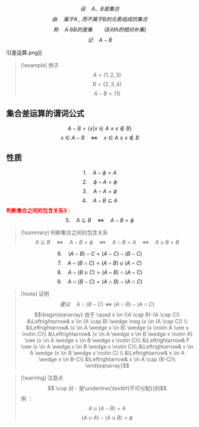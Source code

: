 $$设\quad A 、B是集合$$
$$\tag{差运算的定义}由\quad 属于A \ , \ 而不属于B的元素组成的集合$$
$$称 \quad A与B的差集\qquad(B对A的相对补集)$$
$$\tag{差运算的记号}记\quad A-B$$

![[差运算.png]]

> [!example] 例子
> $$A=\{1,2,3\}$$
> $$B=\{2,3,4\}$$
> $$A-B=\{1\}$$

## 集合差运算的谓词公式

$$A-B=\{x|x \in A \wedge x \notin B\}$$
$$x \in A-B \quad \Leftrightarrow \quad x \in A \wedge x \notin B$$

## 性质 

$$1. \quad A- \phi = A$$
$$2. \quad \phi - A = \phi$$
$$3. \quad A-A = \phi$$
$$4. \quad A-B \subseteq A$$
<font color="#ff0000">**判断集合之间的包含关系3**</font> :
$$5. \quad A \subseteq B \quad \Leftrightarrow \quad A-B=\phi$$
> [!summary] 判断集合之间的包含关系
> $$A \subseteq B \quad \Leftrightarrow \quad A-B = \phi \quad  \Leftrightarrow \quad  A \cap B = A \quad \Leftrightarrow \quad  A \cup B =B$$

$$6. \quad (A-B)-C=(A-C)-(B-C)$$
$$7. \quad A-(B \cap C)=(A-B)\cup(A-C)$$
$$8. \quad A - (B \cup C) = (A-B) \cap(A-C)$$
$$9. \quad A \cap(B-C)=(A \cap B)-(A \cap C)$$

> [!note] 证明
> $$要证 \quad A \cap (B-C) \Leftrightarrow (A \cap B)-(A \cap C)$$
> $$\begin{eqnarray}
> 由于 \quad x \in ((A \cap B)-(A \cap C)) 
> &\Leftrightarrow& 
> x \in (A \cap B) \wedge \neg (x \in (A \cap C)) \\
> &\Leftrightarrow&
> (x \in A \wedge x \in B) \wedge (x \notin A \vee x \notin C)\\
> &\Leftrightarrow&
> (x \in A \wedge x \in B \wedge x \notin A) \vee (x \in A \wedge x \in B \wedge x \notin C)\\
> &\Leftrightarrow&
> F \vee (x \in A \wedge x \in B \wedge x \notin C)\\
> &\Leftrightarrow&
> x \in A \wedge (x \in B \wedge x \notin C) \\
> &\Leftrightarrow&
> x \in A \wedge x \in B-C\\
> &\Leftrightarrow&
> x \in A \cap (B-C)\\
\end{eqnarray}$$

> [!warning] 注意点
> $$ \cup 对 - 是\underline{\textbf{不可分配}}的$$
> 例 ：
> $$A \cup (A -B)=A$$
> $$(A \cup A)-(A \cup B)= \phi$$